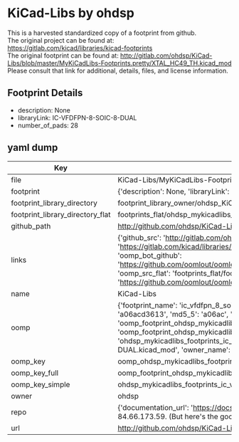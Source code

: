# KiCad-Libs by ohdsp  
This is a harvested standardized copy of a footprint from github.  
The original project can be found at:  
https://gitlab.com/kicad/libraries/kicad-footprints  
The original footprint can be found at:
http://gitlab.com/ohdsp/KiCad-Libs/blob/master/MyKiCadLibs-Footprints.pretty/XTAL_HC49_TH.kicad_mod
Please consult that link for additional, details, files, and license information.  
## Footprint Details
* description: None  
* libraryLink: IC-VFDFPN-8-SOIC-8-DUAL  
* number_of_pads: 28  
## yaml dump  
| Key | Value |  
| --- | --- |  
| file | KiCad-Libs/MyKiCadLibs-Footprints.pretty/IC-VFDFPN-8-SOIC-8-DUAL.kicad_mod |  
| footprint | {'description': None, 'libraryLink': 'IC-VFDFPN-8-SOIC-8-DUAL', 'number_of_pads': 28} |  
| footprint_library_directory | footprint_library_owner/ohdsp_KiCad-Libs |  
| footprint_library_directory_flat | footprints_flat/ohdsp_mykicadlibs_footprints_ic_vfdfpn_8_soic_8_dual/working |  
| github_path | http://github.com/ohdsp/KiCad-Libs/blob/master/MyKiCadLibs-Footprints.pretty/IC-VFDFPN-8-SOIC-8-DUAL.kicad_mod |  
| links | {'github_src': 'http://gitlab.com/ohdsp/KiCad-Libs/blob/master/MyKiCadLibs-Footprints.pretty/XTAL_HC49_TH.kicad_mod', 'github_src_repo': 'https://gitlab.com/kicad/libraries/kicad-footprints', 'oomp_bot': 'footprints/ohdsp_mykicadlibs_footprints_ic_vfdfpn_8_soic_8_dual/working', 'oomp_bot_github': 'https://github.com/oomlout/oomlout_oomp_footprint_bot/tree/main/footprints/ohdsp_mykicadlibs_footprints_ic_vfdfpn_8_soic_8_dual/working', 'oomp_src_flat': 'footprints_flat/footprints_flat/ohdsp_mykicadlibs_footprints_ic_vfdfpn_8_soic_8_dual/working', 'oomp_src_flat_github': 'https://github.com/oomlout/oomlout_oomp_footprint_src/tree/main/footprints_flat/ohdsp_mykicadlibs_footprints_ic_vfdfpn_8_soic_8_dual/working'} |  
| name | KiCad-Libs |  
| oomp | {'footprint_name': 'ic_vfdfpn_8_soic_8_dual', 'library_name': 'mykicadlibs_footprints', 'md5': 'a06acd36130bf1da0e9b8b1a2e7d7021', 'md5_10': 'a06acd3613', 'md5_5': 'a06ac', 'md5_6': 'a06acd', 'oomp_key': 'oomp_ohdsp_mykicadlibs_footprints_ic_vfdfpn_8_soic_8_dual', 'oomp_key_extra': 'oomp_footprint_ohdsp_mykicadlibs_footprints_ic_vfdfpn_8_soic_8_dual', 'oomp_key_full': 'oomp_footprint_ohdsp_mykicadlibs_footprints_ic_vfdfpn_8_soic_8_dual_a06acd', 'oomp_key_simple': 'ohdsp_mykicadlibs_footprints_ic_vfdfpn_8_soic_8_dual', 'original_filename': 'KiCad-Libs/MyKiCadLibs-Footprints.pretty/IC-VFDFPN-8-SOIC-8-DUAL.kicad_mod', 'owner_name': 'ohdsp'} |  
| oomp_key | oomp_ohdsp_mykicadlibs_footprints_ic_vfdfpn_8_soic_8_dual |  
| oomp_key_full | oomp_footprint_ohdsp_mykicadlibs_footprints_ic_vfdfpn_8_soic_8_dual |  
| oomp_key_simple | ohdsp_mykicadlibs_footprints_ic_vfdfpn_8_soic_8_dual |  
| owner | ohdsp |  
| repo | {'documentation_url': 'https://docs.github.com/rest/overview/resources-in-the-rest-api#rate-limiting', 'message': "API rate limit exceeded for 84.66.173.59. (But here's the good news: Authenticated requests get a higher rate limit. Check out the documentation for more details.)"} |  
| url | http://github.com/ohdsp/KiCad-Libs |  

